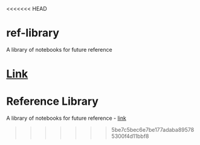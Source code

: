<<<<<<< HEAD
# ref-library
A library of notebooks for future reference

[Link](https://brent-morrison.github.io/ref-library/)
=======
# Reference Library
A library of notebooks for future reference - [link](https://brent-morrison.github.io/ref-library/index.html)
>>>>>>> 5be7c5bec6e7be177adaba895785300f4d11bbf8
